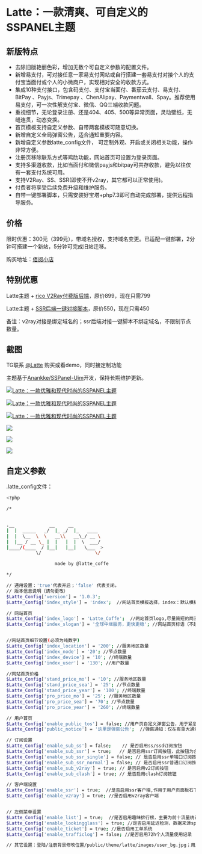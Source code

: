 # Latte：一款清爽、可自定义的SSPANEL主题

## 新版特点

- 去除旧版艳丽色彩，增加无数个可自定义参数的配置文件。
- 新增易支付，可对接任意一家易支付网站或自行搭建一套易支付对接个人的支付宝当面付或个人的小微商户，实现相对安全的收款方式。
- 集成10种支付接口，包含码支付、支付宝当面付、番茄云支付、易支付、 BitPay 、Payjs、Trimepay 、ChenAlipay、Paymentwall、Spay。推荐使用易支付，可一次性解支付宝、微信、QQ三端收款问题。
- 重视细节，无论登录注册、还是404、405、500等异常页面，灵动壁纸，无缝连贯，动态变换。
- 首页模板支持自定义参数、自带两套模板可随意切换。
- 新增自定义全局弹窗公告，适合通知重要内容。
- 新增自定义参数latte_config文件， 可定制外观、开启或关闭相关功能，操作非常方便。
- 注册页移除联系方式等鸡肋功能，网站首页可设置为登录页面。
- 支持多渠道收款，比如当面付和微信payjs和bitpay可共存收款，避免以往仅有一套支付系统可用。
- 支持V2Ray、SS、SSR(即使不开v2ray，其它都可以正常使用)。
- 付费者将享受后续免费升级和维护服务。
- 自带一键部署脚本，只需安装好宝塔+php7.3即可自动完成部署，提供远程指导服务。

## 价格

限时优惠：300元（399元），带域名授权，支持域名变更。已适配一键部署，2分钟可搭建一个新站，5分钟可完成旧站迁移。

购买地址：[佰阅小店](https://mall.baiyue.one)

## 特别优惠

Latte主题 + [rico V2Ray付费版后端](https://github.com/rico93/pay-v2ray-sspanel-v3-mod_Uim-plugin/tree/master)，原价899，现在只需799

Latte主题 + [SSR后端一键对接脚本](https://mall.baiyue.one/product/4.html)，原价550，现在只需450

备注：v2ray对接是绑定域名的；ssr后端对接一键脚本不绑定域名，不限制节点数量。

## 截图

TG联系 [@Latte](https://t.me/Latte_Coffe) 购买或看demo，同时接定制功能

主题基于[Anankke/SSPanel-Uim](https://github.com/Anankke)开发，保持长期维护更新。

[
![Latte：一款优雅和现代时尚的SSPANEL主题](https://baiyue.one/wp-content/uploads/2019/10/2019110316022928.png)](https://baiyue.one/wp-content/uploads/2019/10/2019110316022928.png)

[![Latte：一款优雅和现代时尚的SSPANEL主题](https://baiyue.one/wp-content/uploads/2019/10/20191007084105100.png)](https://baiyue.one/wp-content/uploads/2019/10/20191007084105100.png)

[![Latte：一款优雅和现代时尚的SSPANEL主题](https://baiyue.one/wp-content/uploads/2019/10/2019100708410783.png)](https://baiyue.one/wp-content/uploads/2019/10/2019100708410783.png)

![](https://baiyue.one/wp-content/uploads/2019/10/2019110313544099.png)

![](https://baiyue.one/wp-content/uploads/2019/10/2019110313544391.png)

![](https://baiyue.one/wp-content/uploads/2019/10/2019110313544580.png)

## 自定义参数

.latte_config文件：

```bash
<?php

/*


.__             __     __           
|  |  _____   _/  |_ _/  |_   ____  
|  |  \__  \  \   __\\   __\_/ __ \ 
|  |__ / __ \_ |  |   |  |  \  ___/ 
|____/(____  / |__|   |__|   \___  >
           \/                    \/ 

                  made by @latte_coffe

*/

// 通用设置：'true'代表开启；'false' 代表关闭。
// 版本信息说明（请勿更改）
$Latte_Config['version'] = '1.0.3';
$Latte_Config['index_style'] = 'index';  //网站首页模板选择，index：默认模板；login：登陆页模板。

// 网站首页
$Latte_Config['index_logo'] = 'Latte_Coffe';  //网站首页logo,尽量简短的两三个字母，效果最佳
$Latte_Config['index_slogan'] = '全球中继服务，更快更稳'; //网站首页标语（不超过10个效果最佳）


//网站首页细节设置(必须为纯数字)
$Latte_Config['index_location'] = '200'; //服务地区数量
$Latte_Config['index_node'] = '20'; //节点数量
$Latte_Config['index_device'] = '10'; //终端数量
$Latte_Config['index_user'] = '130'; //用户数量

//网站首页价格
$Latte_Config['stand_price_mo'] = '10'; //服务地区数量
$Latte_Config['stand_price_sea'] = '25'; //节点数量
$Latte_Config['stand_price_year'] = '100'; //终端数量
$Latte_Config['pro_price_mo'] = '25'; //服务地区数量
$Latte_Config['pro_price_sea'] = '70'; //节点数量
$Latte_Config['pro_price_year'] = '260'; //终端数量

// 用户首页
$Latte_Config['enable_public_tos'] = false; //用户页自定义弹窗公告，用于紧急通知或者其它用途
$Latte_Config['public_notice'] = '这里是弹窗公告';  //弹窗通知：仅在有重大通知时使用，否则会降低用户体验

// 订阅设置
$Latte_Config['enable_sub_ss'] = false;    // 是否启用ss/ssd订阅按钮
$Latte_Config['enable_sub_ssr'] = true;   // 是否启用ssr订阅按钮，此按钮为合并后的订阅链接，包含普通端口和单端口，如果需要分开显示单端口和普通端口，请关闭此选项，开启以下按钮
$Latte_Config['enable_sub_ssr_single'] = false; // 是否启用ssr单端口订阅按钮，如果开启，请关闭上面的按钮
$Latte_Config['enable_sub_ssr_normal'] = false; // 是否启用ssr普通口订阅按钮
$Latte_Config['enable_sub_v2ray'] = true; // 是否启用v2订阅按钮
$Latte_Config['enable_sub_clash'] = true; // 是否启用clash订阅按钮

// 客户端设置
$Latte_Config['enable_ssr'] = true;  //是否启用ssr客户端,作用于用户页面板右下角的客户端下载
$Latte_Config['enable_v2ray'] = true; //是否启用v2ray客户端


// 左侧菜单设置
$Latte_Config['enable_list'] = true;  //是否启用趣味排行榜，主要为前十流量统计、邀请统计，自动去除敏感信息
$Latte_Config['enable_lookingglass'] = true; //是否启用延迟检测，数据来源speedtest
$Latte_Config['enable_ticket'] = true; //是否启用工单系统
$Latte_Config['enable_trafficlog'] = false; //是否启用72h个人流量使用记录

// 其它设置：登陆/注册背景修改位置/public/theme/latte/images/user_bg.jpg；用户界面顶部背景图修改，同上。
```

